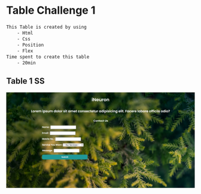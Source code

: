 # Table Challenge 1
    This Table is created by using
        - Html
        - Css 
        - Position
        - Flex
    Time spent to create this table
        - 20min
## Table 1 SS
![image](./images/Table%201.png)
